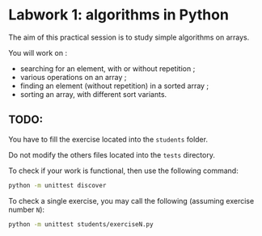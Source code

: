 # Labwork 1: algorithms in Python

The aim of this practical session is to study simple algorithms on arrays. 

You will work on :
- searching for an element, with or without repetition ;
- various operations on an array ;
- finding an element (without repetition) in a sorted array ; 
- sorting an array, with different sort variants.

## TODO:
You have to fill the exercise located into the `students` folder.

Do not modify the others files located into the `tests` directory. 

To check if your work is functional, then use the following command:
```bash
python -m unittest discover
```

To check a single exercise, you may call the following (assuming exercise number `N`):
```bash
python -m unittest students/exerciseN.py
```
